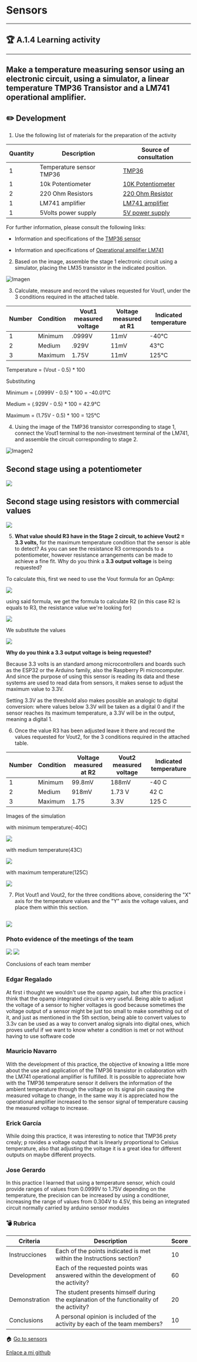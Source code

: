 # Sensors
---
## :trophy: A.1.4 Learning activity
---

Make a temperature measuring sensor using an electronic circuit, using a simulator, a linear temperature **TMP36 Transistor**  and a **LM741** operational amplifier.
---
## :pencil2: Development

1. Use the following list of materials for the preparation of the activity

| Quantity  | Description | Source of consultation |
| -----  | --------------- | -------------------- |
| 1 | Temperature sensor TMP36 | [TMP36](https://learn.adafruit.com/tmp36-temperature-sensor) |
| 1 | 10k Potentiometer  |[10K Potentiometer](https://www.se.com/mx/es/product/XB4BD912R10K/complete-potentiometer%2C-metal%2C-%C3%B822%2C-10k/)  |
| 2 | 220 Ohm Resistors  | [220 Ohm Resistor](http://www.geekbotelectronics.com/producto/resistencia-220-ohm-14-w/)  |
| 1 | LM741 amplifier | [LM741 amplifier](https://www.ti.com/lit/ds/symlink/lm741.pdf) |
| 1 | 5Volts power supply | [5V power supply](https://www.microjpm.com/products/fuente-3-3-5v-para-protoboard-/)  |

For further information, please consult the following links:

- Information and specifications of the [TMP36 sensor](https://components101.com/sites/default/files/component_pin/TMP36-Sensor-Pinout.png)

- Information and specifications of [Operational amplifier LM741](https://ortegamraul.files.wordpress.com/2014/03/741-interno.png)

2. Based on the image, assemble the stage 1 electronic circuit using a simulator, placing the LM35 transistor in the indicated position.

![Imagen](./A1.4.SensorDeTempratura_TMP36_JoseGerardo/Img1.PNG)

3. Calculate, measure and record the values requested for Vout1, under the 3 conditions required in the attached table.

| Number | Condition | Vout1 measured voltage | Voltage measured at R1 | Indicated temperature |
| ------ | --------- | -------------------- | -------------------- | -------------------- |
| 1      | Minimum   | .0999V | 11mV | -40°C |
| 2      | Medium     | .929V | 11mV | 43°C |
| 3      | Maximum    | 1.75V | 11mV | 125°C |


Temperature = (Vout - 0.5) * 100

Substituting 

Minimum = (.0999V - 0.5) * 100 = -40.01°C 

Medium = (.929V - 0.5) * 100 = 42.9°C 

Maximum = (1.75V - 0.5) * 100 = 125°C


4. Using the image of the TMP36 transistor corresponding to stage 1, connect the Vout1 terminal to the non-investment terminal of the LM741, and assemble the circuit corresponding to stage 2.

![Imagen2](https://github.com/Mauricio-Navarro/Joserma/blob/main/A1.4%20Sensor%20Temperatura%20TMP36/Imagen2.png)

## Second stage using a potentiometer
![](https://github.com/Mauricio-Navarro/Joserma/blob/main/A1.4%20Sensor%20Temperatura%20TMP36/etapa2.PNG)

## Second stage using resistors with commercial values
![](https://github.com/Mauricio-Navarro/Joserma/blob/main/A1.4%20Sensor%20Temperatura%20TMP36/etapa2_resistencias.PNG)

5. **What value should R3 have in the Stage 2 circuit, to achieve Vout2 = 3.3 volts,** for the maximum temperature condition that the sensor is able to detect? As you can see the resistance R3 corresponds to a potentiometer, however resistance arrangements can be made to achieve a fine fit. Why do you think a **3.3 output voltage** is being requested?

To calculate this, first we need to use the Vout formula for an OpAmp:

![](https://github.com/Mauricio-Navarro/Joserma/blob/main/A1.4%20Sensor%20Temperatura%20TMP36/formula_opamp.PNG)

using said formula, we get the formula to calculate R2 (in this case R2 is equals to R3, the resistance value we're looking for)

![](https://github.com/Mauricio-Navarro/Joserma/blob/main/A1.4%20Sensor%20Temperatura%20TMP36/formula_despejada.PNG)

We substitute the values

![](https://github.com/Mauricio-Navarro/Joserma/blob/main/A1.4%20Sensor%20Temperatura%20TMP36/resultado_r2.PNG)

**Why do you think a 3.3 output voltage is being requested?**

Because 3.3 volts is an standard among microcontrollers and boards such as the ESP32 or the Arduino family, also the Raspberry Pi microcomputer. And since the purpose of using this sensor is reading its data and these systems are used to read data from sensors, it makes sense to adjust the maximum value to 3.3V.

Setting 3.3V as the threshold also makes possible an analogic to digital conversion: where values below 3.3V will be taken as a digital 0 and if the sensor reaches its maximum temperature, a 3.3V will be in the output, meaning a digital 1.

6. Once the value R3 has been adjusted leave it there and record the values requested for Vout2, for the 3 conditions required in the attached table.

| Number | Condition | Voltage measured at R2 | Vout2 measured voltage | Indicated temperature |
| ------------ | ------ | ---------- | ------------ | --------------- |
| 1 | Minimum | 99.8mV | 188mV | -40 C |
| 2 | Medium | 918mV | 1.73 V | 42 C |
| 3 | Maximum | 1.75 | 3.3V | 125 C |

Images of the simulation

with minimum temperature(-40C)

![](https://github.com/Mauricio-Navarro/Joserma/blob/main/A1.4%20Sensor%20Temperatura%20TMP36/a14_simulacion_bajo.PNG)

with medium temperature(43C)

![](https://github.com/Mauricio-Navarro/Joserma/blob/main/A1.4%20Sensor%20Temperatura%20TMP36/a14_simulacion_medio.PNG)

with maximum temperature(125C)

![](https://github.com/Mauricio-Navarro/Joserma/blob/main/A1.4%20Sensor%20Temperatura%20TMP36/a14_simulacion_33.PNG)

7. Plot Vout1 and Vout2, for the three conditions above, considering the "X" axis for the temperature values and the "Y" axis the voltage values, and place them within this section.

![](https://github.com/Mauricio-Navarro/Joserma/blob/main/A1.4%20Sensor%20Temperatura%20TMP36/grafica%20A1.4.png)
---

### Photo evidence of the meetings of the team

![](https://github.com/Mauricio-Navarro/Joserma/blob/main/A1.4%20Sensor%20Temperatura%20TMP36/evidencia_1.PNG)
![](https://github.com/Mauricio-Navarro/Joserma/blob/main/A1.4%20Sensor%20Temperatura%20TMP36/evidencia_2.PNG)

Conclusions of each team member

### Edgar Regalado

At first i thought we wouldn't use the opamp again, but after this practice i think that the opamp integrated circuit is very useful. Being able to adjust the voltage of a sensor to higher voltages is good because sometimes the voltage output of a sensor might be just too small to make something out of it, and just as mentioned in the 5th section, being able to convert values to 3.3v can be used as a way to convert analog signals into digital ones, which proves useful if we want to know wheter a condition is met or not without having to use software code

### Mauricio Navarro

With the development of this practice, the objective of knowing a little more about the use and application of the TMP36 transistor in collaboration with the LM741 operational amplifier is fulfilled.
It is possible to appreciate how with the TMP36 temperature sensor it delivers the information of the ambient temperature through the voltage on its signal pin causing the measured voltage to change, in the same way it is appreciated how the operational amplifier increased to the sensor signal of temperature causing the measured voltage to increase.  

### Erick García

While doing this practice, it was interesting to notice that TMP36 prety crealy; p rovides a voltage output that is linearly proportional to Celsius temperature, also that adjusting the voltage it is a great idea for different outputs on maybe different proyects.

### Jose Gerardo

In this practice I learned that using a temperature sensor, which could provide ranges of values from 0.0999V to 1.75V depending on the temperature, the precision can be increased by using a conditioner, increasing the range of values from 0.304V to 4.5V, this being an integrated circuit normally carried by arduino sensor modules


### :bomb: Rubrica

| Criteria | Description | Score |
| ------ | ----------- | -------- |
| Instrucciones | Each of the points indicated is met within the Instructions section? | 10 |
| Development | Each of the requested points was answered within the development of the activity? | 60 |
| Demonstration | The student presents himself during the explanation of the functionality of the activity? | 20 |
| Conclusions | A personal opinion is included of the activity by each of the team members? | 10 |

:house: [Go to sensors](../docs/D1.0_Sensores.md)

[Enlace a mi github](https://github.com/Josejgr27/Sistemas_Programables)

